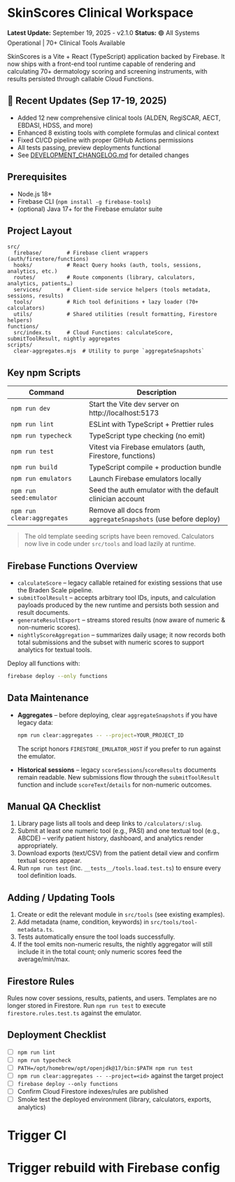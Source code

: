 # SkinScores Clinical Workspace

**Latest Update:** September 19, 2025 - v2.1.0
**Status:** 🟢 All Systems Operational | 70+ Clinical Tools Available

SkinScores is a Vite + React (TypeScript) application backed by Firebase. It now ships with a
front-end tool runtime capable of rendering and calculating 70+ dermatology scoring and screening
instruments, with results persisted through callable Cloud Functions.

## 🚀 Recent Updates (Sep 17-19, 2025)
- Added 12 new comprehensive clinical tools (ALDEN, RegiSCAR, AECT, EBDASI, HDSS, and more)
- Enhanced 8 existing tools with complete formulas and clinical context
- Fixed CI/CD pipeline with proper GitHub Actions permissions
- All tests passing, preview deployments functional
- See [DEVELOPMENT_CHANGELOG.md](./DEVELOPMENT_CHANGELOG.md) for detailed changes

## Prerequisites

- Node.js 18+
- Firebase CLI (`npm install -g firebase-tools`)
- (optional) Java 17+ for the Firebase emulator suite

## Project Layout

```
src/
  firebase/        # Firebase client wrappers (auth/firestore/functions)
  hooks/           # React Query hooks (auth, tools, sessions, analytics, etc.)
  routes/          # Route components (library, calculators, analytics, patients…)
  services/        # Client-side service helpers (tools metadata, sessions, results)
  tools/           # Rich tool definitions + lazy loader (70+ calculators)
  utils/           # Shared utilities (result formatting, Firestore helpers)
functions/
  src/index.ts     # Cloud Functions: calculateScore, submitToolResult, nightly aggregates
scripts/
  clear-aggregates.mjs  # Utility to purge `aggregateSnapshots`
```

## Key npm Scripts

| Command                    | Description                                                   |
| -------------------------- | ------------------------------------------------------------- |
| `npm run dev`              | Start the Vite dev server on http://localhost:5173            |
| `npm run lint`             | ESLint with TypeScript + Prettier rules                       |
| `npm run typecheck`        | TypeScript type checking (no emit)                            |
| `npm run test`             | Vitest via Firebase emulators (auth, Firestore, functions)    |
| `npm run build`            | TypeScript compile + production bundle                        |
| `npm run emulators`        | Launch Firebase emulators locally                             |
| `npm run seed:emulator`    | Seed the auth emulator with the default clinician account     |
| `npm run clear:aggregates` | Remove all docs from `aggregateSnapshots` (use before deploy) |

> The old template seeding scripts have been removed. Calculators now live in code under
> `src/tools` and load lazily at runtime.

## Firebase Functions Overview

- `calculateScore` – legacy callable retained for existing sessions that use the Braden Scale
  pipeline.
- `submitToolResult` – accepts arbitrary tool IDs, inputs, and calculation payloads produced by the
  new runtime and persists both session and result documents.
- `generateResultExport` – streams stored results (now aware of numeric & non-numeric scores).
- `nightlyScoreAggregation` – summarizes daily usage; it now records both total submissions and the
  subset with numeric scores to support analytics for textual tools.

Deploy all functions with:

```bash
firebase deploy --only functions
```

## Data Maintenance

- **Aggregates** – before deploying, clear `aggregateSnapshots` if you have legacy data:

  ```bash
  npm run clear:aggregates -- --project=YOUR_PROJECT_ID
  ```

  The script honors `FIRESTORE_EMULATOR_HOST` if you prefer to run against the emulator.

- **Historical sessions** – legacy `scoreSessions`/`scoreResults` documents remain readable. New
  submissions flow through the `submitToolResult` function and include `scoreText`/`details` for
  non-numeric outcomes.

## Manual QA Checklist

1. Library page lists all tools and deep links to `/calculators/:slug`.
2. Submit at least one numeric tool (e.g., PASI) and one textual tool (e.g., ABCDE) – verify patient
   history, dashboard, and analytics render appropriately.
3. Download exports (text/CSV) from the patient detail view and confirm textual scores appear.
4. Run `npm run test` (inc. `__tests__/tools.load.test.ts`) to ensure every tool definition loads.

## Adding / Updating Tools

1. Create or edit the relevant module in `src/tools` (see existing examples).
2. Add metadata (name, condition, keywords) in `src/tools/tool-metadata.ts`.
3. Tests automatically ensure the tool loads successfully.
4. If the tool emits non-numeric results, the nightly aggregator will still include it in the total
   count; only numeric scores feed the average/min/max.

## Firestore Rules

Rules now cover sessions, results, patients, and users. Templates are no longer stored in
Firestore. Run `npm run test` to execute `firestore.rules.test.ts` against the emulator.

## Deployment Checklist

- [ ] `npm run lint`
- [ ] `npm run typecheck`
- [ ] `PATH=/opt/homebrew/opt/openjdk@17/bin:$PATH npm run test`
- [ ] `npm run clear:aggregates -- --project=<id>` against the target project
- [ ] `firebase deploy --only functions`
- [ ] Confirm Cloud Firestore indexes/rules are published
- [ ] Smoke test the deployed environment (library, calculators, exports, analytics)
# Trigger CI
# Trigger rebuild with Firebase config
